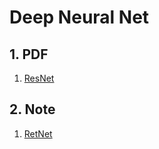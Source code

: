# Deep Neural Net


## 1. PDF
1. [ResNet](https://github.com/zhangxiaoya/paper-notes/blob/master/Deep_Neural_Net/pdfs/Deep%20Residual%20Learning%20for%20Image%20Recognition.pdf)

## 2. Note
1. [RetNet](https://github.com/zhangxiaoya/paper-notes/blob/master/Deep_Neural_Net/notes/resnet.md)
